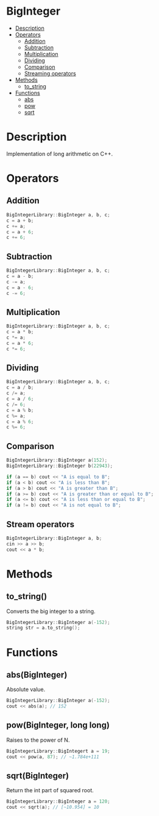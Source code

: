 # BigInteger

* [Description](#description)   
* [Operators](#operators)
  * [Addition](#addition)
  * [Subtraction](#subtraction)
  * [Multiplication](#multiplication)
  * [Dividing](#dividing)
  * [Comparison](#comparison)
  * [Streaming operators](#streaming-operators)
* [Methods](#methods)
  * [to_string](#to_string)
* [Functions](#functions)
  * [abs](#abs)
  * [pow](#pow)
  * [sqrt](#sqrt)
  

# Description
Implementation of long arithmetic on C++.

# Operators
## Addition
```C++
BigIntegerLibrary::BigInteger a, b, c;
c = a + b;
c += a;
c = a + 6;
c += 6;
```
## Subtraction
```C++
BigIntegerLibrary::BigInteger a, b, c;
c = a - b;
c -= a;
c = a - 6;
c -= 6;
```
## Multiplication
```C++
BigIntegerLibrary::BigInteger a, b, c;
c = a * b;
c *= a;
c = a * 6;
c *= 6;
```
## Dividing
```C++
BigIntegerLibrary::BigInteger a, b, c;
c = a / b;
c /= a;
c = a / 6;
c /= 6;
c = a % b;
c %= a;
c = a % 6;
c %= 6;
```
## Comparison
```C++
BigIntegerLibrary::BigInteger a(152);
BigIntegerLibrary::BigInteger b(22943);

if (a == b) cout << "A is equal to B";
if (a < b) cout << "A is less than B";
if (a > b) cout << "A is greater than B";
if (a >= b) cout << "A is greater than or equal to B";
if (a <= b) cout << "A is less than or equal to B";
if (a != b) cout << "A is not equal to B";
```
## Stream operators
```C++
BigIntegerLibrary::BigInteger a, b;
cin >> a >> b;
cout << a * b;
```
# Methods
## to_string()
Converts the big integer to a string.
```C++
BigIntegerLibrary::BigInteger a(-152);
string str = a.to_string();
```
# Functions
## abs(BigInteger)
Absolute value.
```C++
BigIntegerLibrary::BigInteger a(-152);
cout << abs(a); // 152
```
## pow(BigInteger, long long)
Raises to the power of N.
```C++
BigIntegerLibrary::BigIntegert a = 19;
cout << pow(a, 87); // ~1.784e+111
```
## sqrt(BigInteger)
Return the int part of squared root.
```C++
BigIntegerLibrary::BigInteger a = 120;
cout << sqrt(a); // [~10.954] = 10
```
